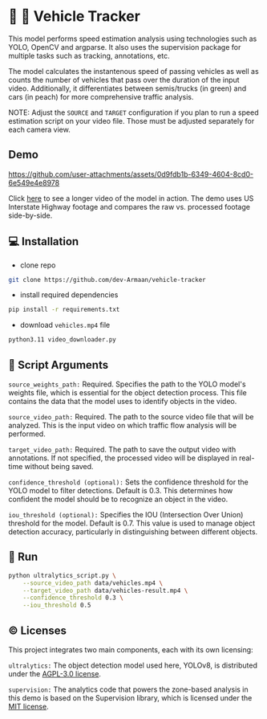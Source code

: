 # :car: :camera_flash: Vehicle Tracker

This model performs speed estimation analysis using technologies such as YOLO, OpenCV and argparse. It also uses the supervision package for multiple tasks such as tracking, annotations, etc.

The model calculates the instantenous speed of passing vehicles as well as counts the number of vehicles that pass over the duration of the input video. Additionally, it differentiates between semis/trucks (in green) and cars (in peach) for more comprehensive traffic analysis.

NOTE: Adjust the `SOURCE` and `TARGET` configuration if you plan to run a speed estimation script on your video file. Those must be adjusted separately for each camera view.


## Demo

https://github.com/user-attachments/assets/0d9fdb1b-6349-4604-8cd0-6e549e4e8978


Click [here](https://youtu.be/S-3mQ_zNbvw) to see a longer video of the model in action. The demo uses US Interstate Highway footage and compares the raw vs. processed footage side-by-side.

## :computer: Installation

* clone repo
```bash
git clone https://github.com/dev-Armaan/vehicle-tracker
```

* install required dependencies
```bash
pip install -r requirements.txt
```

* download `vehicles.mp4` file
```bash
python3.11 video_downloader.py
```

## :wrench: Script Arguments

`source_weights_path:` Required. Specifies the path to the YOLO model's weights file, which is essential for the object detection process. This file contains the data that the model uses to identify objects in the video.

`source_video_path:` Required. The path to the source video file that will be analyzed. This is the input video on which traffic flow analysis will be performed.

`target_video_path:` Required. The path to save the output video with annotations. If not specified, the processed video will be displayed in real-time without being saved.

`confidence_threshold (optional):` Sets the confidence threshold for the YOLO model to filter detections. Default is 0.3. This determines how confident the model should be to recognize an object in the video.

`iou_threshold (optional):` Specifies the IOU (Intersection Over Union) threshold for the model. Default is 0.7. This value is used to manage object detection accuracy, particularly in distinguishing between different objects.

## :runner: Run

```bash
python ultralytics_script.py \
    --source_video_path data/vehicles.mp4 \
    --target_video_path data/vehicles-result.mp4 \
    --confidence_threshold 0.3 \
    --iou_threshold 0.5
```

## :copyright: Licenses

This project integrates two main components, each with its own licensing:

`ultralytics:` The object detection model used here, YOLOv8, is distributed under the [AGPL-3.0 license](https://github.com/ultralytics/ultralytics/blob/main/LICENSE).

`supervision:` The analytics code that powers the zone-based analysis in this demo is based on the Supervision library, which is licensed under the [MIT license](https://github.com/roboflow/supervision/blob/develop/LICENSE.md).



